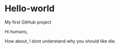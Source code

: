 # Hello-world
My first GitHub project

Hi humans, 

How about, I dont understand why you should like die.
